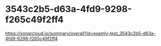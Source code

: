 # 3543c2b5-d63a-4fd9-9298-f265c49f2ff4
https://sonarcloud.io/summary/overall?id=examly-test_3543c2b5-d63a-4fd9-9298-f265c49f2ff4
